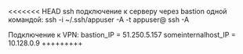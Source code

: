 <<<<<<< HEAD
ssh подключение к серверу через bastion одной командой:
ssh -i ~/.ssh/appuser -A -t appuser@<hop server> ssh -A <target server>

Подключение к VPN:
bastion_IP = 51.250.5.157
someinternalhost_IP = 10.128.0.9
+++++++++
